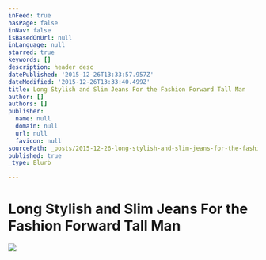 ```yaml
---
inFeed: true
hasPage: false
inNav: false
isBasedOnUrl: null
inLanguage: null
starred: true
keywords: []
description: header desc
datePublished: '2015-12-26T13:33:57.957Z'
dateModified: '2015-12-26T13:33:40.499Z'
title: Long Stylish and Slim Jeans For the Fashion Forward Tall Man
author: []
authors: []
publisher:
  name: null
  domain: null
  url: null
  favicon: null
sourcePath: _posts/2015-12-26-long-stylish-and-slim-jeans-for-the-fashion-forward-tall-man.md
published: true
_type: Blurb

---
```

# Long Stylish and Slim Jeans For the Fashion Forward Tall Man
![](https://the-grid-user-content.s3-us-west-2.amazonaws.com/ee20fe69-d642-4cda-b1d4-447f6f12f662.jpg)